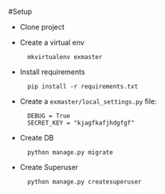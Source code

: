 #Setup

* Clone project
* Create a virtual env

        mkvirtualenv exmaster
    
* Install requirements

        pip install -r requirements.txt

* Create a `exmaster/local_settings.py` file:

        DEBUG = True
        SECRET_KEY = "kjagfkafjhdgfgf"
    
* Create DB

        python manage.py migrate

* Create Superuser

        python manage.py createsuperuser


